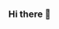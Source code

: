### Hi there 👋

<!--
**catsmoke/catsmoke** is a ✨ _special_ ✨ repository because its `README.md` (this file) appears on your GitHub profile.

Catsmoke lives in Fort Smith, Arkansas. His real name is Jesse Berry.

He graduated from Fort Smith Southside High School, where he was a National Merit Scholar semi-finalist, and the captain of the Rebels Quiz Bowl team. He attended the University of Texas at Austin on an academic scholarship, and then earned a Creative Writing in English BA from the University of Arkansas at Fayetteville. He played on the College Bowl team for the Razorbacks; in his senior season (1997-1998) they went 7-3 and finished in third place in Region XII.

He has written for the Arkansas Democrat-Gazette (1997 & 1998) and the Northwest Arkansas Times (1998).

He was on the television game show Jeopardy! from 19 June to 22 June 2007, a three-time champion.

From 2008 until 2018, he was a Notary Public of Sebastian County, Arkansas.

In the recent past, Jesse's hobbies have included reading classic literature, playing in the Little Rock Kickball Association (2005-2007), and hosting the radio show Machine Language on KABF 88.3 FM Little Rock (2001-2007). He played the MMORPG combat games World of Tanks and World of Warships from 2013 until 2017.

He has never been married, and has no children.
Family

His patrilineal great-great-great-great-grandfather (his father's father's father's father's father's father) had a son whose name was the eponym of the town of Berryville, Arkansas; and whose grandson (Jesse's "great-great-grand uncle") James Henderson Berry was the fourteenth Governor of Arkansas and a United States Senator from Arkansas (1885 to 1907).

One of his great-great-grandfathers (his father's father's mother's father) was Colonel Thomas E. Champion, who commanded the 96th Illinois Volunteer Infantry Regiment in the American Civil War.

His paternal grandfather served in World War Two (359th Infantry Regiment of the 90th Infantry Division), landed on Utah Beach in Normandy on D-Day, fought in the Battle of the Bulge, and earned the Bronze Star twice. His maternal grandfather also served in Europe during that war (627th Field Artillery Battalion, attached firstly to the 16th Armored Division; secondly to the 109th Infantry Regiment of the 28th Infantry Division); he was a mess sergeant and managed the kitchen at a POW camp, established after V-E Day, in the vicinity of Mannheim, Germany.

His father served in the Vietnam War, in the USAVN's 86th Maintenance Battalion.

His mother is an active tennis player, and in 2012 her United States Tennis Association seniors team, representing the Western Arkansas Tennis Association, were runners-up in the national championship tournament. That year, the finals were held in Indian Wells, California. 

- 💬 Ask me about American English grammar or Latin translation
